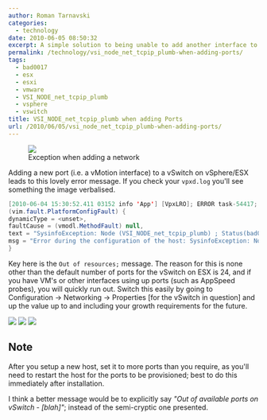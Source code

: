 ```yaml
---
author: Roman Tarnavski
categories:
  - technology
date: 2010-06-05 08:50:32
excerpt: A simple solution to being unable to add another interface to a vSwitch due to a SysinfoException.
permalink: /technology/vsi_node_net_tcpip_plumb-when-adding-ports/
tags:
  - bad0017
  - esx
  - esxi
  - vmware
  - VSI_NODE_net_tcpip_plumb
  - vsphere
  - vswitch
title: VSI_NODE_net_tcpip_plumb when adding Ports
url: /2010/06/05/vsi_node_net_tcpip_plumb-when-adding-ports/
---
```


<figure>
  <img src="/images/2010/06/VSI_NODE_net_tcpip_plumb.png">
  <figcaption>Exception when adding a network</figcaption>
</figure>

Adding a new port (i.e. a vMotion interface) to a vSwitch on vSphere/ESX leads to this lovely error message. If you check your `vpxd.log` you'll see something the image verbalised.

```java
[2010-06-04 15:30:52.411 03152 info 'App'] [VpxLRO]; ERROR task-54417; host-36589; vim.host.NetworkSystem.updateNetworkConfig: vim.fault.PlatformConfigFault:
(vim.fault.PlatformConfigFault) {
dynamicType = <unset>,
faultCause = (vmodl.MethodFault) null,  
text = "SysinfoException: Node (VSI_NODE_net_tcpip_plumb) ; Status(bad0017)= Out of resources; Message= Instance(0): Input(4) if=0 portset=VMkernel macaddr=00:50:56:76:16:67 tsomss=65535 ",
msg = "Error during the configuration of the host: SysinfoException: Node (VSI_NODE_net_tcpip_plumb) ; Status(bad0017)= Out of resources; Message= Instance(0): Input(4) if=0 portset=VMkernel macaddr=00:50:56:76:16:67 tsomss=65535 ",
} 
```

Key here is the `Out of resources;` message. The reason for this is none other than the default number of ports for the vSwitch on ESX is 24, and if you have VM's or other interfaces using up ports (such as AppSpeed probes), you will quickly run out. Switch this easily by going to Configuration -> Networking -> Properties [for the vSwitch in question] and up the value up to and including your growth requirements for the future.

![](/images/2010/06/step1_2-1.png)
![](/images/2010/06/step3_4.png)
![](/images/2010/06/step_final.png)

## Note

After you setup a new host, set it to more ports than you require, as you'll need to restart the host for the ports to be provisioned; best to do this immediately after installation. 

I think a better message would be to explicitly say _"Out of available ports on vSwitch - [blah]"_; instead of the semi-cryptic one presented.